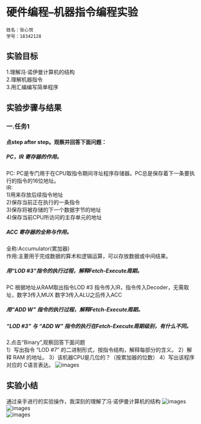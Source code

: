# 硬件编程–机器指令编程实验
    姓名：张心悦
    学号：18342128
## 实验目标
1.理解冯·诺伊曼计算机的结构  
2.理解机器指令   
3.用汇编编写简单程序   

## 实验步骤与结果 
### 一.任务1  
#### 点step after step。观察并回答下面问题：  
##### PC，IR 寄存器的作用。  
PC: PC是专门用于在CPU取指令期间寻址程序存储器。PC总是保存着下一条要执行的指令的16位地址。   
IR:  
1)用来存放后续指令地址   
2)保存当前正在执行的一条指令   
3)保存将被存储的下一个数据字节的地址   
4)保存当前CPU所访问的主存单元的地址  

##### ACC 寄存器的全称与作用。  
全称:Accumulator(累加器)     
作用:主要用于完成数据的算术和逻辑运算，可以存放数据或中间结果。    

##### 用“LOD #3”指令的执行过程，解释Fetch-Execute周期。  
PC 根据地址从RAM取出指令LOD #3 
指令传入IR，指令传入Decoder，无需取址，数字3传入MUX 
数字3传入ALU之后传入ACC

##### 用“ADD W” 指令的执行过程，解释Fetch-Execute周期。  
##### “LOD #3” 与 “ADD W” 指令的执行在Fetch-Execute周期级别，有什么不同。  
  
2.点击“Binary”,观察回答下面问题  
1）写出指令 “LOD #7” 的二进制形式，按指令结构，解释每部分的含义。
2）解释 RAM 的地址。
3）该机器CPU是几位的？（按累加器的位数）
4）写出该程序对应的 C语言表达。
![images](http://a1.qpic.cn/psb?/V10JZWde3GxqHO/tnpOsfnNDsBFTx2nRl.f065D4or88POxkIml1zlUr4I!/m/dFQBAAAAAAAAnull&bo=IgP4AQAAAAADB*o!&rf=photolist&t=5)
## 实验小结
通过亲手进行的实验操作，我深刻的理解了冯·诺伊曼计算机的结构 
![images](http://a2.qpic.cn/psb?/V10JZWde3GxqHO/aRhGtAQrg5SJF*EdV07fqUtmqT4N2XiTWkoR.B.ftLA!/m/dDUBAAAAAAAAnull&bo=MgP3AQAAAAADB.U!&rf=photolist&t=5)  
![images](http://a4.qpic.cn/psb?/V10JZWde3GxqHO/VOvtx3nI0rrroo03ASxwyUImsNvfwRgMWlpWP6gu0tk!/m/dDcBAAAAAAAAnull&bo=CwPyAQAAAAADB9k!&rf=photolist&t=5)  
![images](http://a2.qpic.cn/psb?/V10JZWde3GxqHO/xp7*vp1qcfD8p4vVI2n75.pkglDjzGU6W*wOC2Qp7j4!/m/dDUBAAAAAAAAnull&bo=FQPyAQAAAAADB8c!&rf=photolist&t=5)
